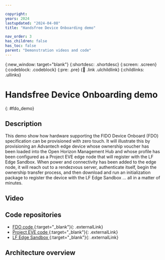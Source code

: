 ```yaml
---

copyright: 
years: 2024
lastupdated: "2024-04-08"
title: "Handsfree Device Onboarding demo"

nav_order: 3
has_children: false
has_toc: false
parent: "Demonstration videos and code"
---
```


{:new_window: target="blank"}
{:shortdesc: .shortdesc}
{:screen: .screen}
{:codeblock: .codeblock}
{:pre: .pre}
{:child: .link .ulchildlink}
{:childlinks: .ullinks}

# Handsfree Device Onboarding demo
{: #fdo_demo}

## Description

This demo show how hardware supporting the FIDO Device Onboard (FDO) specification can be provisioned with zero touch.  It will illustrate this by provisioning an Advantech edge device whose ownership voucher has been loaded into the Open Horizon Management Hub and whose profile has been configured as a Project EVE edge node that will register with the LF Edge Sandbox.  When power and connectivity has been added to the edge node, it will reach out to a rendezvous server, authenticate itself, begin the ownership transfer process, and then download and run an initialization package to register the device with the LF Edge Sandbox ... all in a matter of minutes.

## Video

## Code repositories

* [FDO code ](https://github.com/fido-device-onboard){:target="_blank"}{: .externalLink}
* [Project EVE code ](https://github.com/lf-edge/eve){:target="_blank"}{: .externalLink}
* [LF Edge Sandbox ](https://wiki.lfedge.org/display/LE/LF+Edge+Sandbox){:target="_blank"}{: .externalLink}

## Architecture overview

